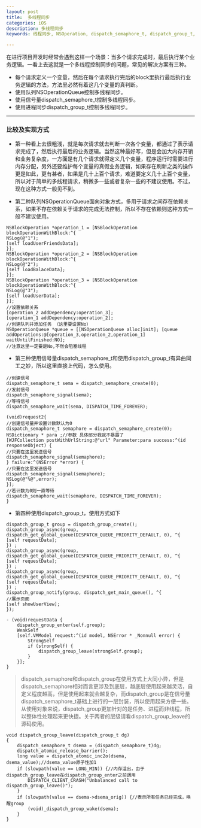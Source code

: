 ```yaml
---
layout: post
title:  多线程同步
categories: iOS
description: 多线程同步
keywords: 线程同步, NSOperation, dispatch_semaphore_t, dispatch_group_t, 多线程, 同步

---
```


在进行项目开发时经常会遇到这样一个场景：当多个请求完成时，最后执行某个业务逻辑。一看上去这就是一个多线程控制同步的问题，常见的解决方案有三种。

* 每个请求定义一个变量，然后在每个请求执行完后的block里执行最后执行业务逻辑的方法，方法里必然有着这几个变量的真判断。
* 使用队列NSOperationQueue控制多线程同步。
* 使用信号量dispatch_semaphore_t控制多线程同步。
* 使用进程同步dispatch_group_t控制多线程同步。

----

### 比较及实现方式

*  第一种看上去很粗浅，就是每次请求就去判断一次各个变量，都通过了表示请求完成了，然后执行最后的业务逻辑。当然这种最好写，但是会加大内存开销和业务复杂度，一方面是有几个请求就得定义几个变量，程序运行时需要进行内存分配，另外还要维护每个变量的真假业务逻辑，如果存在刷新之类的操作更是如此，更有甚者，如果是几十上百个请求，难道要定义几十上百个变量，所以对于简单的多线程请求，稍微多一些或者复杂一些的不建议使用。不过，现在这种方式一般见不到。

* 第二种队列NSOperationQueue面向对象方式，多用于请求之间存在依赖关系，如果不存在依赖关于请求的完成无法控制，所以不存在依赖则这种方式一般不建议使用。

```
NSBlockOperation *operation_1 = [NSBlockOperation blockOperationWithBlock:^{
NSLog(@"1");
[self loadUserFriendsData];
}];
NSBlockOperation *operation_2 = [NSBlockOperation blockOperationWithBlock:^{
NSLog(@"2");
[self loadBalaceData];
}];
NSBlockOperation *operation_3 = [NSBlockOperation blockOperationWithBlock:^{
NSLog(@"3");
[self loadUserData];
}];
//设置依赖关系
[operation_2 addDependency:operation_3];
[operation_1 addDependency:operation_2];
//创建队列并添加任务 （这里要设置No）
NSOperationQueue *queue = [[NSOperationQueue alloc]init]; [queue addOperations:@[operation_3,operation_2,operation_1] waitUntilFinished:NO];
//注意这里一定要是No,不然会阻塞线程
```

*  第三种使用信号量dispatch_semaphore_t和使用dispatch_group_t有异曲同工之妙，所以这里直接上代码，怎么使用。

```
//创建信号
dispatch_semaphore_t sema = dispatch_semaphore_create(0);
//发射信号
dispatch_semaphore_signal(sema);
//等待信号
dispatch_semaphore_wait(sema, DISPATCH_TIME_FOREVER);
```

```
(void)request2{
//创建信号量并设置计数默认为0
dispatch_semaphore_t semaphore = dispatch_semaphore_create(0);
NSDictionary * para ;//参数 具体部分我就不暴露了
[WJFCollection postWithUrlString:@"url" Parameter:para success:^(id responseObject) {
//只要在这里发送信号
dispatch_semaphore_signal(semaphore);
} failure:^(NSError *error) {
//只要在这里发送信号
dispatch_semaphore_signal(semaphore);
NSLog(@"%@",error);
}];
//若计数为0则一直等待
dispatch_semaphore_wait(semaphore, DISPATCH_TIME_FOREVER);
}
```

*  第四种使用dispatch_group_t，使用方式如下

```
dispatch_group_t group = dispatch_group_create();
dispatch_group_async(group, dispatch_get_global_queue(DISPATCH_QUEUE_PRIORITY_DEFAULT, 0), ^{
[self requestData];
}) ;
dispatch_group_async(group, dispatch_get_global_queue(DISPATCH_QUEUE_PRIORITY_DEFAULT, 0), ^{
[self requestData];
}) ;
dispatch_group_async(group, dispatch_get_global_queue(DISPATCH_QUEUE_PRIORITY_DEFAULT, 0), ^{
[self requestData];
}) ;
dispatch_group_notify(group, dispatch_get_main_queue(), ^{
//展示页面
[self showUserView];
});
```

```
- (void)requestData {
    dispatch_group_enter(self.group);
    WeakSelf
    [self.VMModel request:^(id model, NSError * _Nonnull error) {
        StrongSelf
        if (strongSelf) {
            dispatch_group_leave(strongSelf.group);
        }
    }];
}
```

>  dispatch_semaphore和dispatch_group在使用方式上大同小异，但是dispatch_semaphore相对而言更涉及到底层，越底层使用起来越灵活，自定义程度越高，但是使用起来就会越复杂，而dispatch_group是在信号量dispatch_semaphore_t基础上进行的一层封装，所以使用起来方便一些。从使用对象来说，dispatch_group更加针对的是任务、进程而非线程，所以整体性处理起来更快捷。关于两者的层级请看dispatch_group_leave的源码使用。

```
void dispatch_group_leave(dispatch_group_t dg)
{
    dispatch_semaphore_t dsema = (dispatch_semaphore_t)dg;
    dispatch_atomic_release_barrier();
    long value = dispatch_atomic_inc2o(dsema, dsema_value);//dsema_value原子性加1
    if (slowpath(value == LONG_MIN)) {//内存溢出，由于dispatch_group_leave在dispatch_group_enter之前调用
        DISPATCH_CLIENT_CRASH("Unbalanced call to dispatch_group_leave()");
    }
    if (slowpath(value == dsema->dsema_orig)) {//表示所有任务已经完成，唤醒group
        (void)_dispatch_group_wake(dsema);
    }
}
```

